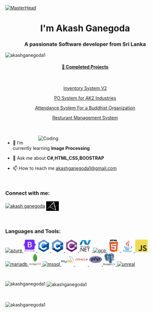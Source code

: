 [![MasterHead](https://repository-images.githubusercontent.com/588181932/e36ec678-7984-4cdd-8e4c-a3932772ff8e)](https://www.linkedin.com/in/akashganegoda/)

<h1 align="center">I'm Akash Ganegoda</h1>
<h3 align="center">A passionate Software developer from Sri Lanka</h3>

<p align="left"> <img src="https://komarev.com/ghpvc/?username=akashganegoda1&label=Profile%20views&color=b40e2f&style=flat" alt="akashganegoda1" /> </p>

<h4 align="center" style="font-weight: bold; text-decoration: underline;"> 🤝 Completed Projects</h4>
<br>
 <p align="center"> <a href="https://github.com/AkashGanegoda1/Inventory-System-V2">Inventory System V2</a></p>
 <p align="center"> <a href="https://github.com/AkashGanegoda1/PO-System-for-AK2-Industries">PO System for AK2 Industries</a></p>
 <p align="center"> <a href="https://github.com/AkashGanegoda1/Attendance-System-For-a-Buddhist-Organization">Attendance System For a Buddhist Organization</a></p>
 <p align="center"> <a href="https://github.com/AkashGanegoda1/Resturant-Management-System">Resturant Management System</a></p>
<br>
<br>


<img align="right" alt="Coding" width="400" src="https://cdn.dribbble.com/users/1162077/screenshots/3848914/programmer.gif">

- 🌱 I’m currently learning **Image Processing**

- 💬 Ask me about **C#,HTML,CSS,BOOSTRAP**

- 📫 How to reach me akashganegoda1@gmail.com
  
 <br>

<h3 align="left">Connect with me:</h3>
<p align="left">
<a href="https://linkedin.com/in/akash ganegoda" target="blank"><img align="center" src="https://raw.githubusercontent.com/rahuldkjain/github-profile-readme-generator/master/src/images/icons/Social/linked-in-alt.svg" alt="akash ganegoda" height="30" width="40" /></a>
<a href="https://akash--ganegoda.web.app" target="blank"><img align="center" src="https://raw.githubusercontent.com/akashganegoda1/akashganegoda1/master/_Black and White Simple Minimalisit Initial A Letter Industries Logo (1).png" alt="akash ganegoda" height="30" width="40" /></a>
</p>
<br>

<h3 align="left">Languages and Tools:</h3>
<p align="left"> <a href="https://azure.microsoft.com/en-in/" target="_blank" rel="noreferrer"> <img src="https://www.vectorlogo.zone/logos/microsoft_azure/microsoft_azure-icon.svg" alt="azure" width="40" height="40"/> </a> <a href="https://getbootstrap.com" target="_blank" rel="noreferrer"> <img src="https://raw.githubusercontent.com/devicons/devicon/master/icons/bootstrap/bootstrap-plain-wordmark.svg" alt="bootstrap" width="40" height="40"/> </a> <a href="https://www.cprogramming.com/" target="_blank" rel="noreferrer"> <img src="https://raw.githubusercontent.com/devicons/devicon/master/icons/c/c-original.svg" alt="c" width="40" height="40"/> </a> <a href="https://www.w3schools.com/cpp/" target="_blank" rel="noreferrer"> <img src="https://raw.githubusercontent.com/devicons/devicon/master/icons/cplusplus/cplusplus-original.svg" alt="cplusplus" width="40" height="40"/> </a> <a href="https://www.w3schools.com/cs/" target="_blank" rel="noreferrer"> <img src="https://raw.githubusercontent.com/devicons/devicon/master/icons/csharp/csharp-original.svg" alt="csharp" width="40" height="40"/> </a> <a href="https://dotnet.microsoft.com/" target="_blank" rel="noreferrer"> <img src="https://raw.githubusercontent.com/devicons/devicon/master/icons/dot-net/dot-net-original-wordmark.svg" alt="dotnet" width="40" height="40"/> </a> <a href="https://cloud.google.com" target="_blank" rel="noreferrer"> <img src="https://www.vectorlogo.zone/logos/google_cloud/google_cloud-icon.svg" alt="gcp" width="40" height="40"/> </a> <a href="https://www.w3.org/html/" target="_blank" rel="noreferrer"> <img src="https://raw.githubusercontent.com/devicons/devicon/master/icons/html5/html5-original-wordmark.svg" alt="html5" width="40" height="40"/> </a> <a href="https://www.java.com" target="_blank" rel="noreferrer"> <img src="https://raw.githubusercontent.com/devicons/devicon/master/icons/java/java-original.svg" alt="java" width="40" height="40"/> </a> <a href="https://developer.mozilla.org/en-US/docs/Web/JavaScript" target="_blank" rel="noreferrer"> <img src="https://raw.githubusercontent.com/devicons/devicon/master/icons/javascript/javascript-original.svg" alt="javascript" width="40" height="40"/> </a> <a href="https://mariadb.org/" target="_blank" rel="noreferrer"> <img src="https://www.vectorlogo.zone/logos/mariadb/mariadb-icon.svg" alt="mariadb" width="40" height="40"/> </a> <a href="https://www.mongodb.com/" target="_blank" rel="noreferrer"> <img src="https://raw.githubusercontent.com/devicons/devicon/master/icons/mongodb/mongodb-original-wordmark.svg" alt="mongodb" width="40" height="40"/> </a> <a href="https://www.microsoft.com/en-us/sql-server" target="_blank" rel="noreferrer"> <img src="https://www.svgrepo.com/show/303229/microsoft-sql-server-logo.svg" alt="mssql" width="40" height="40"/> </a> <a href="https://www.mysql.com/" target="_blank" rel="noreferrer"> <img src="https://raw.githubusercontent.com/devicons/devicon/master/icons/mysql/mysql-original-wordmark.svg" alt="mysql" width="40" height="40"/> </a> <a href="https://www.oracle.com/" target="_blank" rel="noreferrer"> <img src="https://raw.githubusercontent.com/devicons/devicon/master/icons/oracle/oracle-original.svg" alt="oracle" width="40" height="40"/> </a> <a href="https://www.php.net" target="_blank" rel="noreferrer"> <img src="https://raw.githubusercontent.com/devicons/devicon/master/icons/php/php-original.svg" alt="php" width="40" height="40"/> </a> <a href="https://www.postgresql.org" target="_blank" rel="noreferrer"> <img src="https://raw.githubusercontent.com/devicons/devicon/master/icons/postgresql/postgresql-original-wordmark.svg" alt="postgresql" width="40" height="40"/> </a> <a href="https://unrealengine.com/" target="_blank" rel="noreferrer"> <img src="https://raw.githubusercontent.com/kenangundogan/fontisto/036b7eca71aab1bef8e6a0518f7329f13ed62f6b/icons/svg/brand/unreal-engine.svg" alt="unreal" width="40" height="40"/> </a> </p>
<br>

<p><center><img align="left" src="https://github-readme-stats.vercel.app/api/top-langs?username=akashganegoda1&show_icons=true&locale=en&layout=compact" alt="akashganegoda1" /></center></p>

<p>&nbsp;<img align="center" src="https://github-readme-stats.vercel.app/api?username=akashganegoda1&show_icons=true&locale=en" alt="akashganegoda1" /></p>
<br>

<p><img align="center" src="https://github-readme-streak-stats.herokuapp.com/?user=akashganegoda1&theme=dark" alt="akashganegoda1" /></p>
